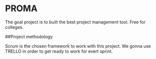 # PROMA

The goal project is to built the best project management tool. Free for colleges.

##Project methodology

Scrum is the chosen framework to work with this project. We gonna use TRELLO in order to get ready to work for evert sprint.

